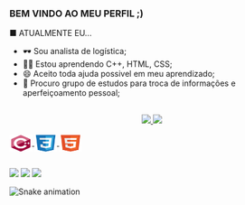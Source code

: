### BEM VINDO AO MEU PERFIL ;)

■ ATUALMENTE EU...
- 🕶 Sou analista de logística;
- 👨‍💻 Estou aprendendo C++, HTML, CSS;
- 😄 Aceito toda ajuda possivel em meu aprendizado;
- 🔎 Procuro grupo de estudos para troca de informações e aperfeiçoamento pessoal;


##

<div align="center">
  <a href="https://github.com/MTCiello">
  <img height="180em" src="https://github-readme-stats.vercel.app/api?username=MTCiello&show_icons=true&theme=dark&include_all_commits=true&count_private=true"/>
  <img height="180em" src="https://github-readme-stats.vercel.app/api/top-langs/?username=MTCiello&layout=compact&langs_count=7&theme=dark"/>
</div>

  <div style="display: inline_block"><br>
  <img align="center" alt="Rafa-Csharp" height="30" width="40" src="https://raw.githubusercontent.com/devicons/devicon/master/icons/cplusplus/cplusplus-original.svg">
    <img align="center" alt="Rafa-Csharp" height="30" width="40" src="https://raw.githubusercontent.com/devicons/devicon/master/icons/css3/css3-original.svg">
    <img align="center" alt="Rafa-Csharp" height="30" width="40" src="https://raw.githubusercontent.com/devicons/devicon/master/icons/html5/html5-original.svg">
</div>
  
  ##
 
 <div>
   
  <a href="https://https://www.instagram.com/MTCiello/" target="_blank"><img src="https://img.shields.io/badge/-Instagram-%23E4405F?style=for-the-badge&logo=instagram&logoColor=white" target="_blank"></a>
  <a href = "mailto:mt.ciello@gmail.com"><img src="https://img.shields.io/badge/-Gmail-%23333?style=for-the-badge&logo=gmail&logoColor=white" target="_blank"></a>
  <a href="https://br.linkedin.com/in/mateus-ciello-9bab08189a" target="_blank"><img src="https://img.shields.io/badge/-LinkedIn-%230077B5?style=for-the-badge&logo=linkedin&logoColor=white" target="_blank"></a> 
   
![Snake animation](https://github.com/MTCiello/MTCiello/blob/output/github-contribution-grid-snake.svg)
